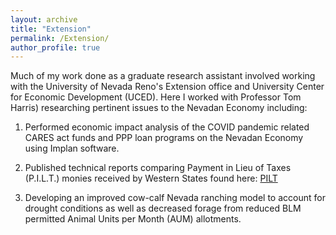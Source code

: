 ```yaml
---
layout: archive
title: "Extension"
permalink: /Extension/
author_profile: true
---
```



Much of my work done as a graduate research assistant involved working with the University of Nevada Reno's Extension office and University Center for Economic Development (UCED). Here I worked with Professor Tom Harris) researching pertinent issues to the Nevadan Economy including:

1) Performed economic impact analysis of the COVID pandemic related CARES act funds and PPP loan programs on the Nevadan Economy using Implan software.  
   

2) Published technical reports comparing Payment in Lieu of Taxes (P.I.L.T.) monies received by Western States found here: <a href="[https://en.wikipedia.org/wiki/Hobbit#Lifestyle](https://extension.unr.edu/publications.aspx)" title="Extension: PILT report ">PILT</a>  


3) Developing an improved cow-calf Nevada ranching model to account for drought conditions as well as decreased forage from reduced BLM permitted Animal Units per Month (AUM) allotments.



